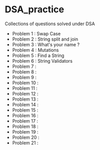 # DSA_practice
Collections of questions solved under DSA

- Problem 1 : Swap Case
- Problem 2 : String split and join
- Problem 3 : What's your name ?
- Problem 4 : Mutations
- Problem 5 : Find a String
- Problem 6 : String Validators
- Problem 7 :
- Problem 8 :
- Problem 9 :
- Problem 10 :
- Problem 11 :
- Problem 12 :
- Problem 13 :
- Problem 14 :
- Problem 15 :
- Problem 16 :
- Problem 17 :
- Problem 18 : 
- Problem 19 :
- Problem 20 :
- Problem 21 :
